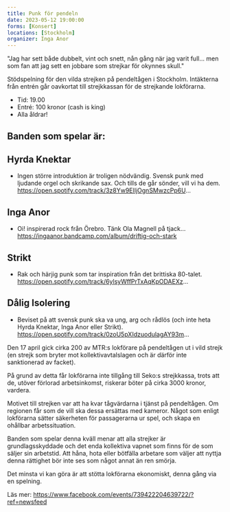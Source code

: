 ```yaml
---
title: Punk för pendeln
date: 2023-05-12 19:00:00
forms: [Konsert]
locations: [Stockholm]
organizer: Inga Anor 
---
```

"Jag har sett både dubbelt, vint och snett, nån gång när jag varit full… men som fan att jag sett en jobbare som strejkar för okynnes skull."

Stödspelning för den vilda strejken på pendeltågen i Stockholm. Intäkterna från entrén går oavkortat till strejkkassan för de strejkande lokförarna.

* Tid: 19.00
* Entré: 100 kronor (cash is king)
* Alla åldrar!

## Banden som spelar är:

## Hyrda Knektar
- Ingen större introduktion är troligen nödvändig. Svensk punk med ljudande orgel och skrikande sax. Och tills de går sönder, vill vi ha dem.
https://open.spotify.com/track/3z8Yw9ElIjOgnSMwzcPp6U...

## Inga Anor
- Oi! inspirerad rock från Örebro. Tänk Ola Magnell på tjack...
https://ingaanor.bandcamp.com/album/driftig-och-stark

## Strikt
- Rak och härjig punk som tar inspiration från det brittiska 80-talet.
https://open.spotify.com/track/6ylsyWffPrTxAqKpODAEXz...

## Dålig Isolering
- Beviset på att svensk punk ska va ung, arg och rådlös (och inte heta Hyrda Knektar, Inga Anor eller Strikt).
https://open.spotify.com/track/0zoU5pXIdzuodulagAY93m...

Den 17 april gick cirka 200 av MTR:s lokförare på pendeltågen ut i vild strejk (en strejk som bryter mot kollektivavtalslagen och är därför inte sanktionerad av facket).

På grund av detta får lokförarna inte tillgång till Seko:s strejkkassa, trots att de, utöver förlorad arbetsinkomst, riskerar böter på cirka 3000 kronor, vardera.

Motivet till strejken var att ha kvar tågvärdarna i tjänst på pendeltågen. Om regionen får som de vill ska dessa ersättas med kameror. Något som enligt lokförarna sätter säkerheten för passagerarna ur spel, och skapa en ohållbar arbetssituation.

Banden som spelar denna kväll menar att alla strejker är grundlagsskyddade och det enda kollektiva vapnet som finns för de som säljer sin arbetstid. Att håna, hota eller bötfälla arbetare som väljer att nyttja denna rättighet bör inte ses som något annat än ren smörja.

Det minsta vi kan göra är att stötta lokförarna ekonomiskt, denna gång via en spelning.

Läs mer: https://www.facebook.com/events/739422204639722/?ref=newsfeed